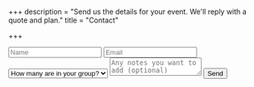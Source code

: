 +++
description = "Send us the details for your event. We'll reply with a quote and plan."
title = "Contact"

+++
<form method="POST" action="https://formspree.io/jamauro@gmail.com" class="contact">
  <input type="name" name="name" placeholder="Name">
  <input type="email" name="email" placeholder="Email">
  <select name="groupsize" id="groupsize">
      <option value="" disabled selected>How many are in your group?</option>
      <option value="1-10">1-10</option>
      <option value="11-50">11-50</option>
      <option value="51-100">51-100</option>
      <option value="100+">100+</option>
  </select>
  <textarea name="message" placeholder="Any notes you want to add (optional)"></textarea>
  <button type="submit">Send</button>
  <input type="hidden" name="_next" value="/thanks" />
  <input type="hidden" name="_subject" value="Running with Ranger" />
</form>
